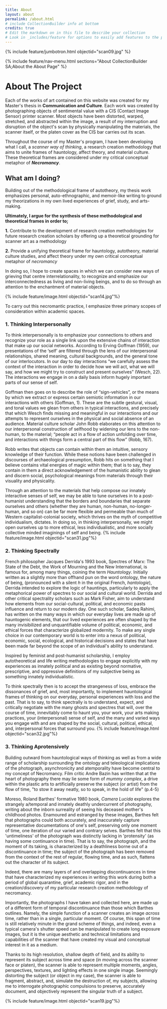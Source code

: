 ```yaml
---
title: About
layout: about
permalink: /about.html
# include CollectionBuilder info at bottom
credits: true
# Edit the markdown on in this file to describe your collection
# Look in _includes/feature for options to easily add features to the page
---
```


{% include feature/jumbotron.html objectid="scan09.jpg" %} 

{% include feature/nav-menu.html sections="About CollectionBuilder SA;About the About Page" %}

# About The Project

Each of the works of art contained on this website was created for my Master's thesis in **Communication and Culture**.
Each work was created by photographing objects of sentimental value with a CIS (Contact Image Sensor) printer scanner.
Most objects have been distorted, warped, stretched, and abstracted within the image, a result of my interruption and disruption of the object's scan by physically manipulating the materials, the scanner itself, or the platen cover as the CIS bar carries out its scan. 

Throughout the course of my Master's program, I have been developing what I call, a *scanner way of thinking*, a research creation methodology that aims to unite frames of hauntology, affect theory, and material culture. These theoretical frames are considered under my critical conceptual metaphor of ***Necromancy***.

## What am I doing?
Building out of the methodological frame of autotheory, my thesis work emphasizes personal, auto-ethnographic, and memoir-like writing to ground my  theorizations in my own lived experiences of grief, study, and arts-making.

**Ultimately, I argue for the synthesis of these methodological and theoretical frames in order to;**

**1.** Contribute to the development of research creation methodologies for future research creation scholars by offering up a theoretical grounding for scanner art as a methodology

**2.** Provide a unifying theoretical frame for hauntology, autotheory, material culture studies, and affect theory under my own critical conceptual metaphor of *necromancy*

In doing so, I hope to create spaces in which we can consider new ways of grieving that centre interrelationality, to recognize and emphasize our interconnectedness as living and non-living beings, and to do so through an attention to the enchantment of material objects.

{% include feature/image.html objectid="scan14.jpg"%}

To carry out this necromantic practice, I emphasize three primary scopes of consideration within academic spaces.

### 1. Thinking Interpersonally
To think interpersonally is to emphasize your connections to others and recognize your role as a single link upon the extensive chains of interaction that make up our social networks. 
According to Erving Goffman (1959), our presentations of the ‘self’ are filtered through the lens of our interpersonal relationships, shared meaning, cultural backgrounds, and the general tone of our interlocutors.
In our day to day interactions “we carefully assess the context of the interaction in order to decide how we will act, what we will say, and how we might try to construct and present ourselves” (Wesch, 22). The interactions we engage in on a daily basis inform hugely important parts of our sense of self.

Goffman then goes on to describe the role of “sign-vehicles”, or the means by which we extract or express certain semiotic information in our interactions with others (Goffman, 1).
These are the subtle gestural, visual, and tonal values we glean from others in typical interactions, and precisely that which Wesch finds missing and meaningful in our interactions and our attempts to represent ourselves in the physical and social absence of an audience.
Material culture scholar John Robb elaborates on this attention to our interpersonal construction of selfhood by widening our lens to the non-human, to the material; “people act in a flow of action unfolding over time, and interactions with things form a central part of this flow” (Robb, 167).

Robb writes that objects can contain within them an intuitive, sensory knowledge of their function. While these notions have been challenged in discourses of archaeological presumption, Robb hits on something that I believe contains vital energies of magic within them; that is to say, they contain in them a direct acknowledgement of the humanistic ability to glean and discern social, psychological meanings from materials through their visuality and physicality.

Through an attention to the materials that help compose our innately interactive senses of self, we may be able to tune ourselves in to a post-humanist understanding that the borders and boundaries that separate ourselves and others (whether they are human, non-human, no-longer-human, and so on) can be far more flexible and permeable than much of Western capitalist-colonial society, which thrives on the myth of competitive individualism, dictates.
In doing so, in thinking interpersonally, we might open ourselves up to more ethical, less individualistic, and more socially collective minded imaginings of self and being. 
{% include feature/image.html objectid="scan31.jpg"%}
### 2. Thinking Spectrally
French philosopher Jacques Derrida's 1993 book, Spectres of Marx: The State of the Debt, the Work of Mourning and the New International, is famous for, among many things, coining the term *Hauntology*.
Initially written as a slightly more than offhand pun on the word ontology, the nature of being, (pronounced with a silent *h* in the original French, *hantologie*), Derrida intended to explore the logic of hauntings, particularly to apply the metaphorical power of spectres to our social and cultural world.
Derrida and other critical spectrality scholars such as Mark Fisher, aim to understand how elements from our social-cultural, political, and economic pasts influence and return to our modern day.
One such scholar, Sadeq Rahimi, has written on the many ways in which our everyday lives are made up of hauntogenic elements, that our lived experiences are often shaped by the many invisibilized and unquantifiable volume of political, economic, and ethical forces that characterize globalized modernity.
To make any single choice in our contemporary world is to enter into a nexus of political, economic, social, ecological, and historical decisions and states that have been made far beyond the scope of an individual's ability to understand.

Inspired by feminist and post-humanist scholarship, I employ autotheoretical and life writing methodologies to engage explicitly with my experiences as innately political and as existing beyond normative, prescriptive, and oppressive definitions of my subjective being as something innately individualistic. 

To think spectrally then is to accept the strangeness of loss, embrace the dissonances of grief, and, most importantly, to implement hauntological frames of thinking on our everyday, personal experiences with loss and the past. 
That is to say, to think spectrally is to understand, expect, and critically negotiate with the many ghosts and spectres that will, over the course of time, innevitably come to haunt you, your work, your arts making practices, your (interpersonal) sense of self, and the many and varied ways you engage with and are shaped by the social, cultural, political, ethical, and, interpersonal forces that surround you.
{% include feature/image.html objectid="scan32.jpg"%}
### 3. Thinking Aprotensively

Building outward from hauntological ways of thinking as well as from a wide range of scholarship surrounding the ontology and teleological implications of the photograph, asynchronicity and atemporality have become central to my concept of Necromancy.
Film critic Andre Bazin has written that at the heart of photography there may lie some form of *mummy complex*, a drive within the plastic arts to artificially preserve the subject (or artist) from the flow of time, "to stow it away neatly, so to speak, in the hold of life" (p.4-5)

Moreso, Roland Barthes' formative 1980 book, *Camera Lucida* explores the strangely a/temporal and innately deathly undercurrent of photography, writing about the inborn surreality of seeing his deceased mother's childhood photos.
Enamoured and estranged by these images, Barthes felt that photographs could both accurately, and inaccurately capture representative documentations of one's self, preserving only one moment of time, one iteration of our varied and contrary selves.
Barthes felt that this 'untimeliness' of the photograph was distinctly lacking in 'protensity' (as having some continuance in time). 
That is to say, the photograph, and the moment of its taking, is characterized by a deathliness borne out of a discontinuance in time; the subject of the photograph has been removed from the context of the rest of regular, flowing time, and as such, flattens out the character of its subject. 

Indeed, there are many layers of and overlapping discontinuances in time that have characterized my experiences in writing this work during both a period of global quarantine, grief, academic rigor, and in the creation/discovery of my particular research creation methodology of necromancy.

Importantly, the photographs I have taken and collected here, are made up of a different form of temporal discontinuance than those which Barthes outlines. Namely, the simple function of a scanner creates an image *across* time, rather than in a single, particular moment. 
Of course, this span of time is still relatively minute in the grand scheme of things, and indeed, even a typical camera's shutter speed can be manipulated to create long exposure images, but it is the unique aesthetic and technical limitations and capabilities of the scanner that have created my visual and conceptual interest in it as a medium. 

Thanks to its high resolution, shallow depth of field, and its ability to represent its subject across time and space (in moving across the scanner face or platen), the scanner is able to represent multiple moments, angles, perspectives, textures, and lighting effects in one single image.
Seemingly distorting the subject (or object in my case), the scanner is able to fragment, abstract, and, simulate the destruction of, my subjects, allowing me to interrogate photographic compulsions to preserve, accurately document, and objectively represent the singular truth of a subject.

{% include feature/image.html objectid="scan19.jpg"%}

